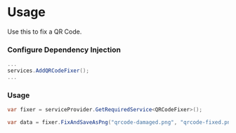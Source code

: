 # Usage
Use this to fix a QR Code.

### Configure Dependency Injection
``` csharp
...
services.AddQRCodeFixer();
...
```

### Usage
``` csharp
var fixer = serviceProvider.GetRequiredService<QRCodeFixer>();

var data = fixer.FixAndSaveAsPng("qrcode-damaged.png", "qrcode-fixed.png");
```